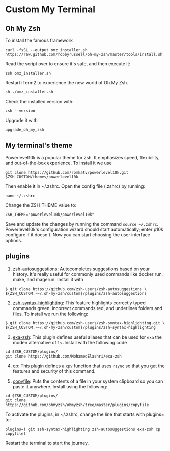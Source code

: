 # Custom My Terminal


## Oh My Zsh

To install the famous framework

```
curl -fsSL --output omz_installer.sh
https://raw.github.com/robbyrussell/oh-my-zsh/master/tools/install.sh
```

Read the script over to ensure it's safe, and then execute it:

```
zsh omz_installer.sh
```

Restart iTerm2 to experience the new world of Oh My Zsh.

```
sh ./omz_installer.sh
```


Check the installed version with:


```
zsh --version
```

Upgrade it with

```
upgrade_oh_my_zsh
```

## My terminal's theme

Powerlevel10k is a popular theme for zsh. It emphasizes speed, flexibility, and out-of-the-box experience. To install it we use 

```
git clone https://github.com/romkatv/powerlevel10k.git $ZSH_CUSTOM/themes/powerlevel10k

```


Then enable it in ~/.zshrc. Open the config file (.zshrc) by running:


```
nano ~/.zshrc
```

Change the ZSH_THEME value to: 

```
ZSH_THEME="powerlevel10k/powerlevel10k"
```

Save and update the changes by running the command `source ~/.zshrc`. Powerlevel10k's configuration wizard should start automatically; enter p10k configure if it doesn't. Now you can start choosing the user interface options.


## plugins


1. [zsh-autosuggestions](zsh-autosuggestions): Autocompletes suggestions based on your history. It's really useful for commonly used commands like docker run, make, and magerun. Install it with

```
$ git clone https://github.com/zsh-users/zsh-autosuggestions \
${ZSH_CUSTOM:-~/.oh-my-zsh/custom}/plugins/zsh-autosuggestions
```


2. [zsh-syntax-highlighting](https://github.com/zsh-users/zsh-syntax-highlighting): This feature highlights correctly typed commands green, incorrect commands red, and underlines folders and files. To install we run the following: 

```
$ git clone https://github.com/zsh-users/zsh-syntax-highlighting.git \
${ZSH_CUSTOM:-~/.oh-my-zsh/custom}/plugins/zsh-syntax-highlighting
```

3. [exa-zsh](https://github.com/MohamedElashri/exa-zsh): This plugin defines useful aliases that can be used for `exa` the moden alternative of `ls.`Install with the following code 

```
cd $ZSH_CUSTOM/plugins/
git clone https://github.com/MohamedElashri/exa-zsh
```

4. [cp](https://github.com/ohmyzsh/ohmyzsh/tree/master/plugins/cp): This plugin defines a `cpv` function that uses `rsync` so that you get the features and security of this command.


5. [copyfile](https://github.com/ohmyzsh/ohmyzsh/tree/master/plugins/copyfile):  Puts the contents of a file in your system clipboard so you can paste it anywhere. Install using the following:

```
cd $ZSH_CUSTOM/plugins/
git clone https://github.com/ohmyzsh/ohmyzsh/tree/master/plugins/copyfile
```



To activate the plugins, in ~/.zshrc, change the line that starts with plugins= to:

```
plugins=( git zsh-syntax-highlighting zsh-autosuggestions exa-zsh cp copyfile) 
```

Restart the terminal to start the journey. 
